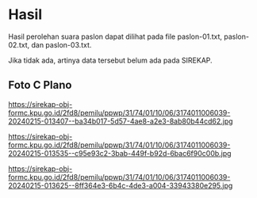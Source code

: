 # Hasil

Hasil perolehan suara paslon dapat dilihat pada file paslon-01.txt, paslon-02.txt, dan paslon-03.txt.

Jika tidak ada, artinya data tersebut belum ada pada SIREKAP.

## Foto C Plano

https://sirekap-obj-formc.kpu.go.id/2fd8/pemilu/ppwp/31/74/01/10/06/3174011006039-20240215-013407--ba34b017-5d57-4ae8-a2e3-8ab80b44cd62.jpg

https://sirekap-obj-formc.kpu.go.id/2fd8/pemilu/ppwp/31/74/01/10/06/3174011006039-20240215-013535--c95e93c2-3bab-449f-b92d-6bac6f90c00b.jpg

https://sirekap-obj-formc.kpu.go.id/2fd8/pemilu/ppwp/31/74/01/10/06/3174011006039-20240215-013625--8ff364e3-6b4c-4de3-a004-33943380e295.jpg
